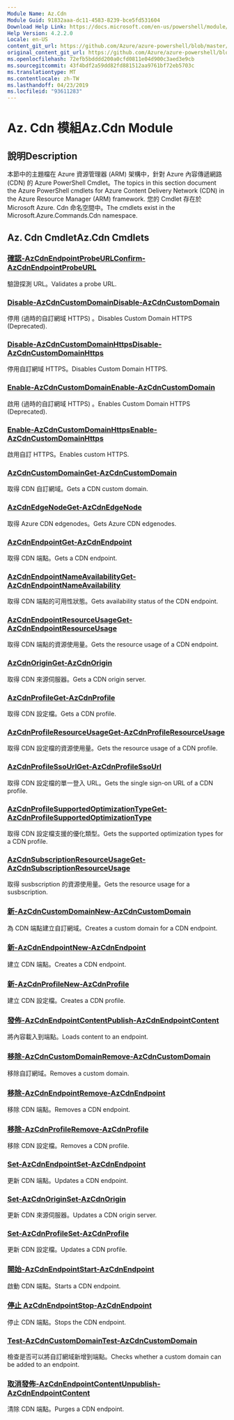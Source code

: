 ```yaml
---
Module Name: Az.Cdn
Module Guid: 91832aaa-dc11-4583-8239-bce5fd531604
Download Help Link: https://docs.microsoft.com/en-us/powershell/module/az.cdn
Help Version: 4.2.2.0
Locale: en-US
content_git_url: https://github.com/Azure/azure-powershell/blob/master/src/Cdn/Cdn/help/Az.Cdn.md
original_content_git_url: https://github.com/Azure/azure-powershell/blob/master/src/Cdn/Cdn/help/Az.Cdn.md
ms.openlocfilehash: 72efb5bdddd200a0cfd0811e04d900c3aed3e9cb
ms.sourcegitcommit: 43f4bdf2a59dd82fd881512aa9761bf72eb5703c
ms.translationtype: MT
ms.contentlocale: zh-TW
ms.lasthandoff: 04/23/2019
ms.locfileid: "93611283"
---
```

# <span data-ttu-id="8adb4-101">Az. Cdn 模組</span><span class="sxs-lookup"><span data-stu-id="8adb4-101">Az.Cdn Module</span></span>
## <span data-ttu-id="8adb4-102">說明</span><span class="sxs-lookup"><span data-stu-id="8adb4-102">Description</span></span>
<span data-ttu-id="8adb4-103">本節中的主題檔在 Azure 資源管理器 (ARM) 架構中，針對 Azure 內容傳遞網路 (CDN) 的 Azure PowerShell Cmdlet。</span><span class="sxs-lookup"><span data-stu-id="8adb4-103">The topics in this section document the Azure PowerShell cmdlets for Azure Content Delivery Network (CDN) in the Azure Resource Manager (ARM) framework.</span></span> <span data-ttu-id="8adb4-104">您的 Cmdlet 存在於 Microsoft Azure. Cdn 命名空間中。</span><span class="sxs-lookup"><span data-stu-id="8adb4-104">The cmdlets exist in the Microsoft.Azure.Commands.Cdn namespace.</span></span>

## <span data-ttu-id="8adb4-105">Az. Cdn Cmdlet</span><span class="sxs-lookup"><span data-stu-id="8adb4-105">Az.Cdn Cmdlets</span></span>
### [<span data-ttu-id="8adb4-106">確認-AzCdnEndpointProbeURL</span><span class="sxs-lookup"><span data-stu-id="8adb4-106">Confirm-AzCdnEndpointProbeURL</span></span>](Confirm-AzCdnEndpointProbeURL.md)
<span data-ttu-id="8adb4-107">驗證探測 URL。</span><span class="sxs-lookup"><span data-stu-id="8adb4-107">Validates a probe URL.</span></span>

### [<span data-ttu-id="8adb4-108">Disable-AzCdnCustomDomain</span><span class="sxs-lookup"><span data-stu-id="8adb4-108">Disable-AzCdnCustomDomain</span></span>](Disable-AzCdnCustomDomain.md)
<span data-ttu-id="8adb4-109">停用 (過時的自訂網域 HTTPS) 。</span><span class="sxs-lookup"><span data-stu-id="8adb4-109">Disables Custom Domain HTTPS (Deprecated).</span></span>

### [<span data-ttu-id="8adb4-110">Disable-AzCdnCustomDomainHttps</span><span class="sxs-lookup"><span data-stu-id="8adb4-110">Disable-AzCdnCustomDomainHttps</span></span>](Disable-AzCdnCustomDomainHttps.md)
<span data-ttu-id="8adb4-111">停用自訂網域 HTTPS。</span><span class="sxs-lookup"><span data-stu-id="8adb4-111">Disables Custom Domain HTTPS.</span></span>

### [<span data-ttu-id="8adb4-112">Enable-AzCdnCustomDomain</span><span class="sxs-lookup"><span data-stu-id="8adb4-112">Enable-AzCdnCustomDomain</span></span>](Enable-AzCdnCustomDomain.md)
<span data-ttu-id="8adb4-113">啟用 (過時的自訂網域 HTTPS) 。</span><span class="sxs-lookup"><span data-stu-id="8adb4-113">Enables Custom Domain HTTPS (Deprecated).</span></span>

### [<span data-ttu-id="8adb4-114">Enable-AzCdnCustomDomainHttps</span><span class="sxs-lookup"><span data-stu-id="8adb4-114">Enable-AzCdnCustomDomainHttps</span></span>](Enable-AzCdnCustomDomainHttps.md)
<span data-ttu-id="8adb4-115">啟用自訂 HTTPS。</span><span class="sxs-lookup"><span data-stu-id="8adb4-115">Enables custom HTTPS.</span></span>

### [<span data-ttu-id="8adb4-116">AzCdnCustomDomain</span><span class="sxs-lookup"><span data-stu-id="8adb4-116">Get-AzCdnCustomDomain</span></span>](Get-AzCdnCustomDomain.md)
<span data-ttu-id="8adb4-117">取得 CDN 自訂網域。</span><span class="sxs-lookup"><span data-stu-id="8adb4-117">Gets a CDN custom domain.</span></span>

### [<span data-ttu-id="8adb4-118">AzCdnEdgeNode</span><span class="sxs-lookup"><span data-stu-id="8adb4-118">Get-AzCdnEdgeNode</span></span>](Get-AzCdnEdgeNode.md)
<span data-ttu-id="8adb4-119">取得 Azure CDN edgenodes。</span><span class="sxs-lookup"><span data-stu-id="8adb4-119">Gets Azure CDN edgenodes.</span></span>

### [<span data-ttu-id="8adb4-120">AzCdnEndpoint</span><span class="sxs-lookup"><span data-stu-id="8adb4-120">Get-AzCdnEndpoint</span></span>](Get-AzCdnEndpoint.md)
<span data-ttu-id="8adb4-121">取得 CDN 端點。</span><span class="sxs-lookup"><span data-stu-id="8adb4-121">Gets a CDN endpoint.</span></span>

### [<span data-ttu-id="8adb4-122">AzCdnEndpointNameAvailability</span><span class="sxs-lookup"><span data-stu-id="8adb4-122">Get-AzCdnEndpointNameAvailability</span></span>](Get-AzCdnEndpointNameAvailability.md)
<span data-ttu-id="8adb4-123">取得 CDN 端點的可用性狀態。</span><span class="sxs-lookup"><span data-stu-id="8adb4-123">Gets availability status of the CDN endpoint.</span></span>

### [<span data-ttu-id="8adb4-124">AzCdnEndpointResourceUsage</span><span class="sxs-lookup"><span data-stu-id="8adb4-124">Get-AzCdnEndpointResourceUsage</span></span>](Get-AzCdnEndpointResourceUsage.md)
<span data-ttu-id="8adb4-125">取得 CDN 端點的資源使用量。</span><span class="sxs-lookup"><span data-stu-id="8adb4-125">Gets the resource usage of a CDN endpoint.</span></span>

### [<span data-ttu-id="8adb4-126">AzCdnOrigin</span><span class="sxs-lookup"><span data-stu-id="8adb4-126">Get-AzCdnOrigin</span></span>](Get-AzCdnOrigin.md)
<span data-ttu-id="8adb4-127">取得 CDN 來源伺服器。</span><span class="sxs-lookup"><span data-stu-id="8adb4-127">Gets a CDN origin server.</span></span>

### [<span data-ttu-id="8adb4-128">AzCdnProfile</span><span class="sxs-lookup"><span data-stu-id="8adb4-128">Get-AzCdnProfile</span></span>](Get-AzCdnProfile.md)
<span data-ttu-id="8adb4-129">取得 CDN 設定檔。</span><span class="sxs-lookup"><span data-stu-id="8adb4-129">Gets a CDN profile.</span></span>

### [<span data-ttu-id="8adb4-130">AzCdnProfileResourceUsage</span><span class="sxs-lookup"><span data-stu-id="8adb4-130">Get-AzCdnProfileResourceUsage</span></span>](Get-AzCdnProfileResourceUsage.md)
<span data-ttu-id="8adb4-131">取得 CDN 設定檔的資源使用量。</span><span class="sxs-lookup"><span data-stu-id="8adb4-131">Gets the resource usage of a CDN profile.</span></span>

### [<span data-ttu-id="8adb4-132">AzCdnProfileSsoUrl</span><span class="sxs-lookup"><span data-stu-id="8adb4-132">Get-AzCdnProfileSsoUrl</span></span>](Get-AzCdnProfileSsoUrl.md)
<span data-ttu-id="8adb4-133">取得 CDN 設定檔的單一登入 URL。</span><span class="sxs-lookup"><span data-stu-id="8adb4-133">Gets the single sign-on URL of a CDN profile.</span></span>

### [<span data-ttu-id="8adb4-134">AzCdnProfileSupportedOptimizationType</span><span class="sxs-lookup"><span data-stu-id="8adb4-134">Get-AzCdnProfileSupportedOptimizationType</span></span>](Get-AzCdnProfileSupportedOptimizationType.md)
<span data-ttu-id="8adb4-135">取得 CDN 設定檔支援的優化類型。</span><span class="sxs-lookup"><span data-stu-id="8adb4-135">Gets the supported optimization types for a CDN profile.</span></span>

### [<span data-ttu-id="8adb4-136">AzCdnSubscriptionResourceUsage</span><span class="sxs-lookup"><span data-stu-id="8adb4-136">Get-AzCdnSubscriptionResourceUsage</span></span>](Get-AzCdnSubscriptionResourceUsage.md)
<span data-ttu-id="8adb4-137">取得 susbscription 的資源使用量。</span><span class="sxs-lookup"><span data-stu-id="8adb4-137">Gets the resource usage for a susbscription.</span></span>

### [<span data-ttu-id="8adb4-138">新-AzCdnCustomDomain</span><span class="sxs-lookup"><span data-stu-id="8adb4-138">New-AzCdnCustomDomain</span></span>](New-AzCdnCustomDomain.md)
<span data-ttu-id="8adb4-139">為 CDN 端點建立自訂網域。</span><span class="sxs-lookup"><span data-stu-id="8adb4-139">Creates a custom domain for a CDN endpoint.</span></span>

### [<span data-ttu-id="8adb4-140">新-AzCdnEndpoint</span><span class="sxs-lookup"><span data-stu-id="8adb4-140">New-AzCdnEndpoint</span></span>](New-AzCdnEndpoint.md)
<span data-ttu-id="8adb4-141">建立 CDN 端點。</span><span class="sxs-lookup"><span data-stu-id="8adb4-141">Creates a CDN endpoint.</span></span>

### [<span data-ttu-id="8adb4-142">新-AzCdnProfile</span><span class="sxs-lookup"><span data-stu-id="8adb4-142">New-AzCdnProfile</span></span>](New-AzCdnProfile.md)
<span data-ttu-id="8adb4-143">建立 CDN 設定檔。</span><span class="sxs-lookup"><span data-stu-id="8adb4-143">Creates a CDN profile.</span></span>

### [<span data-ttu-id="8adb4-144">發佈-AzCdnEndpointContent</span><span class="sxs-lookup"><span data-stu-id="8adb4-144">Publish-AzCdnEndpointContent</span></span>](Publish-AzCdnEndpointContent.md)
<span data-ttu-id="8adb4-145">將內容載入到端點。</span><span class="sxs-lookup"><span data-stu-id="8adb4-145">Loads content to an endpoint.</span></span>

### [<span data-ttu-id="8adb4-146">移除-AzCdnCustomDomain</span><span class="sxs-lookup"><span data-stu-id="8adb4-146">Remove-AzCdnCustomDomain</span></span>](Remove-AzCdnCustomDomain.md)
<span data-ttu-id="8adb4-147">移除自訂網域。</span><span class="sxs-lookup"><span data-stu-id="8adb4-147">Removes a custom domain.</span></span>

### [<span data-ttu-id="8adb4-148">移除-AzCdnEndpoint</span><span class="sxs-lookup"><span data-stu-id="8adb4-148">Remove-AzCdnEndpoint</span></span>](Remove-AzCdnEndpoint.md)
<span data-ttu-id="8adb4-149">移除 CDN 端點。</span><span class="sxs-lookup"><span data-stu-id="8adb4-149">Removes a CDN endpoint.</span></span>

### [<span data-ttu-id="8adb4-150">移除-AzCdnProfile</span><span class="sxs-lookup"><span data-stu-id="8adb4-150">Remove-AzCdnProfile</span></span>](Remove-AzCdnProfile.md)
<span data-ttu-id="8adb4-151">移除 CDN 設定檔。</span><span class="sxs-lookup"><span data-stu-id="8adb4-151">Removes a CDN profile.</span></span>

### [<span data-ttu-id="8adb4-152">Set-AzCdnEndpoint</span><span class="sxs-lookup"><span data-stu-id="8adb4-152">Set-AzCdnEndpoint</span></span>](Set-AzCdnEndpoint.md)
<span data-ttu-id="8adb4-153">更新 CDN 端點。</span><span class="sxs-lookup"><span data-stu-id="8adb4-153">Updates a CDN endpoint.</span></span>

### [<span data-ttu-id="8adb4-154">Set-AzCdnOrigin</span><span class="sxs-lookup"><span data-stu-id="8adb4-154">Set-AzCdnOrigin</span></span>](Set-AzCdnOrigin.md)
<span data-ttu-id="8adb4-155">更新 CDN 來源伺服器。</span><span class="sxs-lookup"><span data-stu-id="8adb4-155">Updates a CDN origin server.</span></span>

### [<span data-ttu-id="8adb4-156">Set-AzCdnProfile</span><span class="sxs-lookup"><span data-stu-id="8adb4-156">Set-AzCdnProfile</span></span>](Set-AzCdnProfile.md)
<span data-ttu-id="8adb4-157">更新 CDN 設定檔。</span><span class="sxs-lookup"><span data-stu-id="8adb4-157">Updates a CDN profile.</span></span>

### [<span data-ttu-id="8adb4-158">開始-AzCdnEndpoint</span><span class="sxs-lookup"><span data-stu-id="8adb4-158">Start-AzCdnEndpoint</span></span>](Start-AzCdnEndpoint.md)
<span data-ttu-id="8adb4-159">啟動 CDN 端點。</span><span class="sxs-lookup"><span data-stu-id="8adb4-159">Starts a CDN endpoint.</span></span>

### [<span data-ttu-id="8adb4-160">停止 AzCdnEndpoint</span><span class="sxs-lookup"><span data-stu-id="8adb4-160">Stop-AzCdnEndpoint</span></span>](Stop-AzCdnEndpoint.md)
<span data-ttu-id="8adb4-161">停止 CDN 端點。</span><span class="sxs-lookup"><span data-stu-id="8adb4-161">Stops the CDN endpoint.</span></span>

### [<span data-ttu-id="8adb4-162">Test-AzCdnCustomDomain</span><span class="sxs-lookup"><span data-stu-id="8adb4-162">Test-AzCdnCustomDomain</span></span>](Test-AzCdnCustomDomain.md)
<span data-ttu-id="8adb4-163">檢查是否可以將自訂網域新增到端點。</span><span class="sxs-lookup"><span data-stu-id="8adb4-163">Checks whether a custom domain can be added to an endpoint.</span></span>

### [<span data-ttu-id="8adb4-164">取消發佈-AzCdnEndpointContent</span><span class="sxs-lookup"><span data-stu-id="8adb4-164">Unpublish-AzCdnEndpointContent</span></span>](Unpublish-AzCdnEndpointContent.md)
<span data-ttu-id="8adb4-165">清除 CDN 端點。</span><span class="sxs-lookup"><span data-stu-id="8adb4-165">Purges a CDN endpoint.</span></span>

